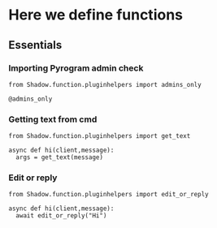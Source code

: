# Here we define functions

## Essentials
### Importing Pyrogram admin check
```python3
from Shadow.function.pluginhelpers import admins_only

@admins_only
```

### Getting text from cmd
```python3
from Shadow.function.pluginhelpers import get_text

async def hi(client,message):
  args = get_text(message)
```

### Edit or reply
```python3
from Shadow.function.pluginhelpers import edit_or_reply

async def hi(client,message):
  await edit_or_reply("Hi")
```
